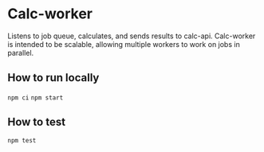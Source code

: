 # Calc-worker

Listens to job queue, calculates, and sends results to calc-api. Calc-worker is intended to be scalable, allowing multiple workers to work on jobs in parallel.

## How to run locally

`npm ci`
`npm start`

## How to test

`npm test`